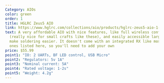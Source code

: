 ```yaml
---
Category: AIOs
color: green
order: 1
title: HGLRC Zeus5 AIO
link: https://www.hglrc.com/collections/aio/products/hglrc-zeus5-aio-1-2s-f411-flight-controller-5a-bl_s-4in1-esc
text: A very affordable AIO with nice features, like full wireless configuration
  (really nice for small crafts like these), and easily accessible large pads to
  make soldering easier. It doesn't come with an integrated RX like most of the
  ones listed here, so you'll need to add your own
price: $55.99
point1: "IO: 2 UARTs, BF LED control, USB Micro"
point2: "Regulators: 5v 1A"
point3: "Nominal current: 5A"
point4: "Rated voltage: 1-2s"
point5: "Weight: 4.2g"
---
```

